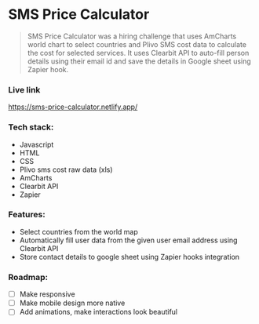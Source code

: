 # SMS Price Calculator

> SMS Price Calculator was a hiring challenge that uses AmCharts world chart to select countries and Plivo SMS cost data to calculate the cost for selected services. It uses Clearbit API to auto-fill person details using their email id and save the details in Google sheet using Zapier hook.


### Live link

https://sms-price-calculator.netlify.app/

### Tech stack:

- Javascript
- HTML
- CSS
- Plivo sms cost raw data (xls)
- AmCharts
- Clearbit API
- Zapier

### Features:

- Select countries from the world map
- Automatically fill user data from the given user email address using Clearbit API
- Store contact details to google sheet using Zapier hooks integration

### Roadmap:

 - [ ] Make responsive
 - [ ] Make mobile design more native
 - [ ] Add animations, make interactions look beautiful
